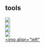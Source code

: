 
## tools

<img src="https://skillicons.dev/icons?i=c,cpp,python,dart,java" /> <br>
<img src="https://skillicons.dev/icons?i=linux,vscode,androidstudio" /> <br>
<img src="https://skillicons.dev/icons?i=flutter" /> <br>
<img src="https://skillicons.dev/icons?i=git,github" /> <br>
<a href="https://www.leetcode.com/bugrahankaramollaoglu" target="blank"><img align="left"
